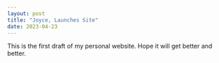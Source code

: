 ```yaml
---
layout: post
title: "Joyce, Launches Site"
date: 2023-04-23
---
```


This is the first draft of my personal website. Hope it will get better and better.
